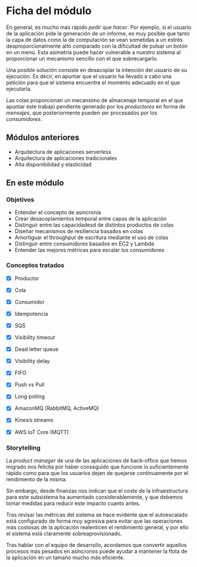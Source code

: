 # Ficha del módulo

En general, es mucho más rápido *pedir* que *hacer*. Por ejemplo, si el usuario de la aplicación pide la generación
de un informe, es muy posible que tanto la capa de datos como la de computación se vean sometidas a un estrés
desproporcionalmente alto comparado con la dificultad de pulsar un botón en un menú. Esta asimetría puede
hacer vulnerable a nuestro sistema al proporcionar un mecanismo sencillo con el que sobrecargarlo.

Una posible solución consiste en desacoplar la intención del usuario de su ejecución. Es decir, en apuntar
que el usuario ha llevado a cabo una petición para que el sistema encuentre el momento adecuado en el que
ejecutarla.

Las colas proporcionan un mecansimo de almacenaje temporal en el que apuntar este trabajo pendiente generado
por los *productores* en forma de *mensajes*, que posteriormente pueden ser procesados por los *consumidores*.

## Módulos anteriores

* Arquitectura de aplicaciones serverless
* Arquitectura de aplicaciones tradicionales
* Alta disponibilidad y elasticidad

## En este módulo

### Objetivos

* Entender el concepto de asincronía
* Crear desacoplamientos temporal entre capas de la aplicación
* Distinguir entre las capacidadesd de distintos productos de colas
* Diseñar mecanismos de resiliencia basados en colas
* Amortiguar el  throughput de escritura mediante el uso de colas
* Distinguir entre consumidores basados en EC2 y Lambda
* Entender las mejores métricas para escalar los consumidores


### Conceptos tratados

- [x] Productor
- [x] Cola
- [x] Consumidor
- [x] Idempotencia
- [x] SQS
- [x] Visibility timeout
- [x] Dead letter queue
- [x] Visibility delay
- [x] FIFO
- [x] Push vs Pull
- [x] Long polling
- [x] AmazonMQ (RabbitMQ, ActiveMQ)
- [x] Kinesis streams
- [x] AWS IoT Core (MQTT)


### Storytelling

La *product manager* de una de las aplicaciones de back-office que hemos migrado nos felicita por haber conseguido
que funcione lo suficientemente rápido como para que los usuarios dejen de quejarse continuamente por el rendimiento
de la misma.

Sin embargo, desde finanzas nos indican que el coste de la infraestructura para este subsistema ha aumentado
considerablemente, y que debemos tomar medidas para reducir este impacto cuanto antes.

Tras revisar las métricas del sistema se hace evidente que el autoescalado está configurado de forma muy agresiva
para evitar que las operaciones más costosas de la aplicación realenticen el rendimiento general, y por ello
el sistema está claramente sobreaprovisionado.

Tras hablar con el equipo de desarrollo, acordamos que convertir aquellos procesos más pesados en asíncronos
puede ayudar a mantener la flota de la aplicación en un tamaño mucho más eficiente.